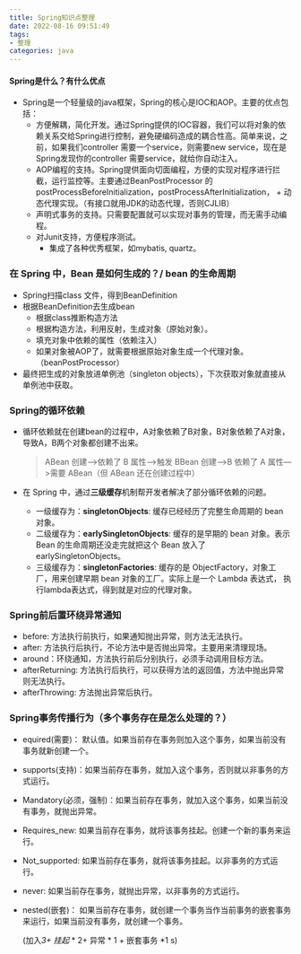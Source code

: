 ```yaml
---
title: Spring知识点整理
date: 2022-08-16 09:51:49
tags:
- 整理
categories: java
---
```


#### Spring是什么？有什么优点

- Spring是一个轻量级的java框架，Spring的核心是IOC和AOP。主要的优点包括：
  - 方便解耦，简化开发。通过Spring提供的IOC容器，我们可以将对象的依赖关系交给Spring进行控制，避免硬编码造成的耦合性高。简单来说，之前，如果我们controller 需要一个service，则需要new service，现在是Spring发现你的controller 需要service，就给你自动注入。
  - AOP编程的支持。Spring提供面向切面编程，方便的实现对程序进行拦截，运行监控等。主要通过BeanPostProcessor 的postProcessBeforeInitialization，postProcessAfterInitialization， + 动态代理实现。（有接口就用JDK的动态代理，否则CJLIB）
  - 声明式事务的支持。只需要配置就可以实现对事务的管理，而无需手动编程。
  - 对Junit支持，方便程序测试。
    - 集成了各种优秀框架，如mybatis, quartz。

### 在 Spring 中，Bean 是如何生成的？/ bean 的生命周期

- Spring扫描class 文件，得到BeanDefinition
- 根据BeanDefinition去生成bean
  - 根据class推断构造方法
  - 根据构造方法，利用反射，生成对象（原始对象）。
  - 填充对象中依赖的属性（依赖注入）
  - 如果对象被AOP了，就需要根据原始对象生成一个代理对象。（beanPostProcessor）
- 最终把生成的对象放进单例池（singleton objects），下次获取对象就直接从单例池中获取。



### Spring的循环依赖

- 循环依赖就在创建bean的过程中，A对象依赖了B对象，B对象依赖了A对象，导致A，B两个对象都创建不出来。

  >  ABean 创建–>依赖了 B 属性–>触发 BBean 创建—>B 依赖了 A 属性—>需要 ABean（但 ABean 还在创建过程中）

- 在 Spring 中，通过**三级缓存**机制帮开发者解决了部分循环依赖的问题。
  - 一级缓存为：**singletonObjects**: 缓存已经经历了完整生命周期的 bean 对象。
  - 二级缓存为：**earlySingletonObjects**: 缓存的是早期的 bean 对象。表示 Bean 的生命周期还没走完就把这个 Bean 放入了 earlySingletonObjects。
  - 三级缓存为：**singletonFactories**: 缓存的是 ObjectFactory，对象工厂，用来创建早期 bean 对象的工厂。实际上是一个 Lambda 表达式， 执行lambda表达式，得到就是对应的代理对象。



### Spring前后置环绕异常通知

- before: 方法执行前执行，如果通知抛出异常，则方法无法执行。
- after: 方法执行后执行，不论方法中是否抛出异常。主要用来清理现场。
- around：环绕通知，方法执行前后分别执行，必须手动调用目标方法。
- afterReturning: 方法执行后执行，可以获得方法的返回值，方法中抛出异常则无法执行。
- afterThrowing: 方法抛出异常后执行。 



### Spring事务传播行为（多个事务存在是怎么处理的？）

- equired(需要)： 默认值。如果当前存在事务则加入这个事务，如果当前没有事务就新创建一个。

- supports(支持)：如果当前存在事务，就加入这个事务，否则就以非事务的方式运行。

- Mandatory(必须，强制)：如果当前存在事务，就加入这个事务，如果当前没有事务，就抛出异常。

- Requires_new: 如果当前存在事务，就将该事务挂起。创建一个新的事务来运行。

- Not_supported: 如果当前存在事务，就将该事务挂起。以非事务的方式运行。

- never:  如果当前存在事务，就抛出异常，以非事务的方式运行。

- nested(嵌套)：  如果当前存在事务，就创建一个事务当作当前事务的嵌套事务来运行，如果当前没有事务，就创建一个事务。

  (加入*3+ 挂起* * 2+ 异常 * 1 + 嵌套事务 *1 s)
